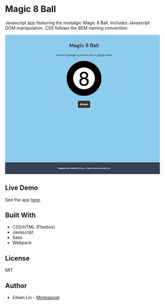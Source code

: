 # Magic 8 Ball
Javascript app featuring the nostalgic Magic 8 Ball. Includes Javascript DOM manipulation. CSS follows the BEM naming convention.

![Screenshot](screenshot.png)

## Live Demo
See the app [here](https://minteapixel.github.io/magic8ball/).

## Built With
- CSS/HTML (Flexbox)
- Javascript
- Sass
- Webpack

## License
MIT

## Author
* Eileen Lin - [Minteapixel](https://github.com/minteapixel/)